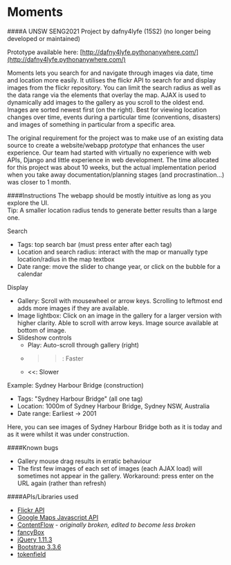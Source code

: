 Moments
=============
####A UNSW SENG2021 Project by dafny4lyfe (15S2)
(no longer being developed or maintained)

Prototype available here: [http://dafny4lyfe.pythonanywhere.com/](http://dafny4lyfe.pythonanywhere.com/)

Moments lets you search for and navigate through images via date, time and location more easily. It utilises the flickr API to search for and display images from the flickr repository. You can limit the search radius as well as the data range via the elements that overlay the map. AJAX is used to dynamically add images to the gallery as you scroll to the oldest end. Images are sorted newest first (on the right). Best for viewing location changes over time, events during a particular time (conventions, disasters) and images of something in particular from a specific area.

The original requirement for the project was to make use of an existing data source to create a website/webapp _prototype_ that enhances the user experience. Our team had started with virtually no experience with web APIs, Django and little experience in web development. The time allocated for this project was about 10 weeks, but the actual implementation period when you take away documentation/planning stages (and procrastination...) was closer to 1 month.

####Instructions
The webapp should be mostly intuitive as long as you explore the UI.  
Tip: A smaller location radius tends to generate better results than a large one.

Search
* Tags: top search bar (must press enter after each tag)
* Location and search radius: interact with the map or manually type location/radius in the map textbox
* Date range: move the slider to change year, or click on the bubble for a calendar

Display
* Gallery: Scroll with mousewheel or arrow keys. Scrolling to leftmost end adds more images if they are available.
* Image lightbox: Click on an image in the gallery for a larger version with higher clarity. Able to scroll with arrow keys. Image source available at bottom of image.
* Slideshow controls
  * Play: Auto-scroll through gallery (right)
  * >>: Faster
  * <<: Slower

Example: Sydney Harbour Bridge (construction)
* Tags: "Sydney Harbour Bridge" (all one tag)
* Location: 1000m of Sydney Harbour Bridge, Sydney NSW, Australia
* Date range: Earliest -> 2001

Here, you can see images of Sydney Harbour Bridge both as it is today and as it were whilst it was under construction.

####Known bugs
* Gallery mouse drag results in erratic behaviour
* The first few images of each set of images (each AJAX load) will sometimes not appear in the gallery. Workaround: press enter on the URL again (rather than refresh)

####APIs/Libraries used
* [Flickr API](https://www.flickr.com/services/api/)
* [Google Maps Javascript API](https://developers.google.com/maps/documentation/javascript/)
* [ContentFlow](http://www.jacksasylum.eu/ContentFlow/docu.php) - _originally broken, edited to become less broken_
* [fancyBox](http://fancybox.net/)
* [jQuery 1.11.3](https://jquery.com/)
* [Bootstrap 3.3.6](http://getbootstrap.com/)
* [tokenfield](http://sliptree.github.io/bootstrap-tokenfield/)
